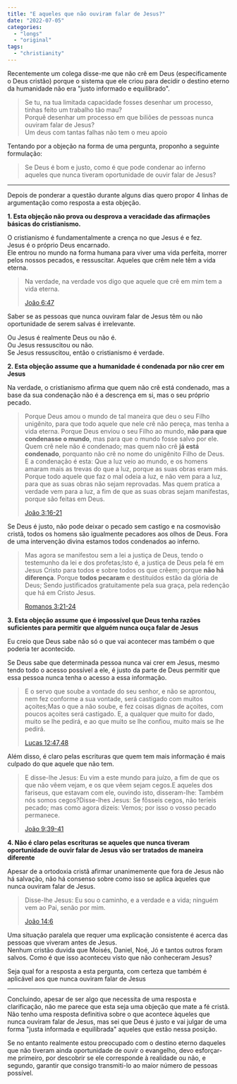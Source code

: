 ```yaml
---
title: "E aqueles que não ouviram falar de Jesus?"
date: "2022-07-05"
categories: 
  - "longs"
  - "original"
tags: 
  - "christianity"
---
```


Recentemente um colega disse-me que não crê em Deus (especificamente o Deus cristão) porque o sistema que ele criou para decidir o destino eterno da humanidade não era "justo informado e equilibrado".

> Se tu, na tua limitada capacidade fosses desenhar um processo, tinhas feito um trabalho tão mau?  
> Porquê desenhar um processo em que biliões de pessoas nunca ouviram falar de Jesus?  
> Um deus com tantas falhas não tem o meu apoio

Tentando por a objeção na forma de uma pergunta, proponho a seguinte formulação:

> Se Deus é bom e justo, como é que pode condenar ao inferno aqueles que nunca tiveram oportunidade de ouvir falar de Jesus?

* * *

Depois de ponderar a questão durante alguns dias quero propor 4 linhas de argumentação como resposta a esta objeção.

**1\. Esta objeção não prova ou desprova a veracidade das afirmações básicas do cristianismo.**

O cristianismo é fundamentalmente a crença no que Jesus é e fez.  
Jesus é o próprio Deus encarnado.  
Ele entrou no mundo na forma humana para viver uma vida perfeita, morrer pelos nossos pecados, e ressuscitar. Aqueles que crêm nele têm a vida eterna.

> Na verdade, na verdade vos digo que aquele que crê em mim tem a vida eterna.
> 
> [João 6:47](https://www.bibliaonline.com.br/acf/jo/6/47+)

Saber se as pessoas que nunca ouviram falar de Jesus têm ou não oportunidade de serem salvas é irrelevante.

Ou Jesus é realmente Deus ou não é.  
Ou Jesus ressuscitou ou não.  
Se Jesus ressuscitou, então o cristianismo é verdade.

**2\. Esta objeção assume que a humanidade é condenada por não crer em Jesus**

Na verdade, o cristianismo afirma que quem não crê está condenado, mas a base da sua condenação não é a descrença em si, mas o seu próprio pecado.

> Porque Deus amou o mundo de tal maneira que deu o seu Filho unigênito, para que todo aquele que nele crê não pereça, mas tenha a vida eterna. Porque Deus enviou o seu Filho ao mundo, **não para que condenasse o mundo**, mas para que o mundo fosse salvo por ele. Quem crê nele não é condenado; mas quem não crê **já está condenado**, porquanto não crê no nome do unigênito Filho de Deus. E a condenação é esta: Que a luz veio ao mundo, e os homens amaram mais as trevas do que a luz, porque as suas obras eram más. Porque todo aquele que faz o mal odeia a luz, e não vem para a luz, para que as suas obras não sejam reprovadas. Mas quem pratica a verdade vem para a luz, a fim de que as suas obras sejam manifestas, porque são feitas em Deus.
> 
> [João 3:16-21](https://www.bibliaonline.com.br/acf/jo/3/16-21+)

Se Deus é justo, não pode deixar o pecado sem castigo e na cosmovisão cristã, todos os homens são igualmente pecadores aos olhos de Deus. Fora de uma intervenção divina estamos todos condenados ao inferno.

> Mas agora se manifestou sem a lei a justiça de Deus, tendo o testemunho da lei e dos profetas;Isto é, a justiça de Deus pela fé em Jesus Cristo para todos e sobre todos os que crêem; porque **não há diferença**. Porque **todos pecaram** e destituídos estão da glória de Deus; Sendo justificados gratuitamente pela sua graça, pela redenção que há em Cristo Jesus.
> 
> [Romanos 3:21-24](https://www.bibliaonline.com.br/acf/rm/3/21-24+)

**3\. Esta objeção assume que é impossível que Deus tenha razões suficientes para permitir que alguém nunca ouça falar de Jesus**

Eu creio que Deus sabe não só o que vai acontecer mas também o que poderia ter acontecido.

Se Deus sabe que determinada pessoa nunca vai crer em Jesus, mesmo tendo todo o acesso possível a ele, é justo da parte de Deus permitir que essa pessoa nunca tenha o acesso a essa informação.

> E o servo que soube a vontade do seu senhor, e não se aprontou, nem fez conforme a sua vontade, será castigado com muitos açoites;Mas o que a não soube, e fez coisas dignas de açoites, com poucos açoites será castigado. E, a qualquer que muito for dado, muito se lhe pedirá, e ao que muito se lhe confiou, muito mais se lhe pedirá.
> 
> [Lucas 12:47,48](https://www.bibliaonline.com.br/acf/lc/12/47,48+)

Além disso, é claro pelas escrituras que quem tem mais informação é mais culpado do que aquele que não tem.

> E disse-lhe Jesus: Eu vim a este mundo para juízo, a fim de que os que não vêem vejam, e os que vêem sejam cegos.E aqueles dos fariseus, que estavam com ele, ouvindo isto, disseram-lhe: Também nós somos cegos?Disse-lhes Jesus: Se fôsseis cegos, não teríeis pecado; mas como agora dizeis: Vemos; por isso o vosso pecado permanece.
> 
> [João 9:39-41](https://www.bibliaonline.com.br/acf/jo/9/39-41+)

**4\. Não é claro pelas escrituras se aqueles que nunca tiveram oportunidade de ouvir falar de Jesus vão ser tratados de maneira diferente**

Apesar de a ortodoxia cristã afirmar unanimemente que fora de Jesus não há salvação, não há consenso sobre como isso se aplica àqueles que nunca ouviram falar de Jesus.

> Disse-lhe Jesus: Eu sou o caminho, e a verdade e a vida; ninguém vem ao Pai, senão por mim.
> 
> [João 14:6](https://www.bibliaonline.com.br/acf/jo/14/6+)

Uma situação paralela que requer uma explicação consistente é acerca das pessoas que viveram antes de Jesus.  
Nenhum cristão duvida que Moisés, Daniel, Noé, Jó e tantos outros foram salvos. Como é que isso aconteceu visto que não conheceram Jesus?

Seja qual for a resposta a esta pergunta, com certeza que também é aplicável aos que nunca ouviram falar de Jesus

* * *

Concluindo, apesar de ser algo que necessita de uma resposta e clarificação, não me parece que esta seja uma objeção que mate a fé cristã. Não tenho uma resposta definitiva sobre o que acontece àqueles que nunca ouviram falar de Jesus, mas sei que Deus é justo e vai julgar de uma forma "justa informada e equilibrada" aqueles que estão nessa posição.

Se no entanto realmente estou preocupado com o destino eterno daqueles que não tiveram ainda oportunidade de ouvir o evangelho, devo esforçar-me primeiro, por descobrir se ele corresponde à realidade ou não, e segundo, garantir que consigo transmiti-lo ao maior número de pessoas possível.
